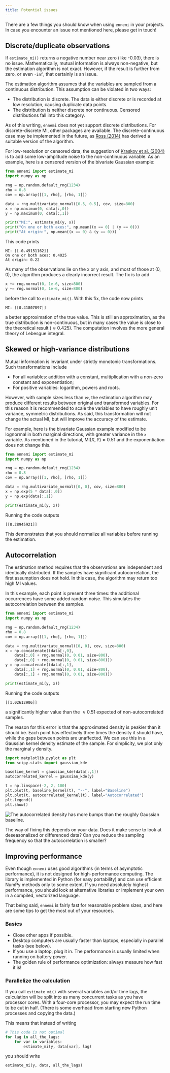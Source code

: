 ```yaml
---
title: Potential issues
---
```


There are a few things you should know when using `ennemi` in your projects.
In case you encounter an issue not mentioned here, please get in touch!



## Discrete/duplicate observations
If `estimate_mi()` returns a negative number near zero (like -0.03),
there is no issue.
Mathematically, mutual information is always non-negative,
but the estimation algorithm is not exact.
However, if the result is further from zero, or even `-inf`,
that certainly is an issue.

The estimation algorithm assumes that the variables are
sampled from a continuous distribution.
This assumption can be violated in two ways:
- The distribution is discrete.
  The data is either discrete or is recorded at low resolution,
  causing duplicate data points.
- The distribution is neither discrete nor continuous.
  Censored distributions fall into this category.

As of this writing, `ennemi` does not yet support discrete distributions.
For discrete-discrete MI, other packages are available.
The discrete-continuous case may be implemented in the future, as
[Ross (2014)](https://dx.plos.org/10.1371/journal.pone.0087357)
has derived a suitable version of the algorithm.

For low-resolution or censored data, the suggestion of
[Kraskov et al. (2004)](https://link.aps.org/doi/10.1103/PhysRevE.69.066138)
is to add some low-amplitude noise to the non-continuous variable.
As an example, here is a censored version of the bivariate Gaussian example:
```python
from ennemi import estimate_mi
import numpy as np

rng = np.random.default_rng(1234)
rho = 0.8
cov = np.array([[1, rho], [rho, 1]])

data = rng.multivariate_normal([0.5, 0.5], cov, size=800)
x = np.maximum(0, data[:,0])
y = np.maximum(0, data[:,1])

print("MI:", estimate_mi(y, x))
print("On one or both axes:", np.mean((x == 0) | (y == 0)))
print("At origin:", np.mean((x == 0) & (y == 0)))
```
This code prints
```
MI: [[-0.49151162]]
On one or both axes: 0.4025
At origin: 0.22
```
As many of the observations lie on the x or y axis, and most of those at $(0, 0)$,
the algorithm produces a clearly incorrect result.
The fix is to add
```python
x += rng.normal(0, 1e-6, size=800)
y += rng.normal(0, 1e-6, size=800)
```
before the call to `estimate_mi()`.
With this fix, the code now prints
```
MI: [[0.41807897]]
```
a better approximation of the true value.
This is still an approximation, as the true distribution is non-continuous,
but in many cases the value is close to the theoretical result ($\approx 0.425$).
The computation involves the more general theory of Lebesgue integral.



## Skewed or high-variance distributions
Mutual information is invariant under strictly monotonic transformations.
Such transformations include
- For all variables: addition with a constant,
  multiplication with a non-zero constant and exponentiation;
- For positive variables: logarithm, powers and roots.

However, with sample sizes less than $\infty$,
the estimation algorithm may produce different results
between original and transformed variables.
For this reason it is recommended to scale the variables to have
roughly unit variance, symmetric distributions.
As said, this transformation will not change the actual MI,
but will improve the accuracy of the estimate.

For example, here is the bivariate Gaussian example modified to be
lognormal in both marginal directions,
with greater variance in the `x` variable.
As mentioned in the tutorial, $\mathrm{MI}(X, Y) \approx 0.51$ and
the exponentiation does not change this.
```python
from ennemi import estimate_mi
import numpy as np

rng = np.random.default_rng(1234)
rho = 0.8
cov = np.array([[1, rho], [rho, 1]])

data = rng.multivariate_normal([0, 0], cov, size=800)
x = np.exp(5 * data[:,0])
y = np.exp(data[:,1])

print(estimate_mi(y, x))
```

Running the code outputs
```
[[0.28945921]]
```

This demonstrates that you should normalize all variables before running
the estimation.



## Autocorrelation
The estimation method requires that the observations are
independent and identically distributed.
If the samples have significant autocorrelation, the first assumption does not hold.
In this case, the algorithm may return too high MI values.

In this example, each point is present three times:
the additional occurrences have some added random noise.
This simulates the autocorrelation between the samples.
```python
from ennemi import estimate_mi
import numpy as np

rng = np.random.default_rng(1234)
rho = 0.8
cov = np.array([[1, rho], [rho, 1]])

data = rng.multivariate_normal([0, 0], cov, size=800)
x = np.concatenate((data[:,0],
    data[:,0] + rng.normal(0, 0.01, size=800),
    data[:,0] + rng.normal(0, 0.01, size=800)))
y = np.concatenate((data[:,1],
    data[:,1] + rng.normal(0, 0.01, size=800),
    data[:,1] + rng.normal(0, 0.01, size=800)))

print(estimate_mi(y, x))
```

Running the code outputs
```
[[1.02612906]]
```
a significantly higher value than the $\approx 0.51$ expected of
non-autocorrelated samples.

The reason for this error is that the approximated density is peakier than
it should be.
Each point has effectively three times the density it should have,
while the gaps between points are unaffected.
We can see this in a Gaussian kernel density estimate of the sample.
For simplicity, we plot only the marginal `y` density.
```python
import matplotlib.pyplot as plt
from scipy.stats import gaussian_kde

baseline_kernel = gaussian_kde(data[:,1])
autocorrelated_kernel = gaussian_kde(y)

t = np.linspace(-2, 2, 100)
plt.plot(t, baseline_kernel(t), "--", label="Baseline")
plt.plot(t, autocorrelated_kernel(t), label="Autocorrelated")
plt.legend()
plt.show()
```

![The autocorrelated density has more bumps than the roughly Gaussian baseline.](autocorrelation_kde.png)

The way of fixing this depends on your data.
Does it make sense to look at deseasonalized or differenced data?
Can you reduce the sampling frequency so that the autocorrelation is smaller?



## Improving performance
Even though `ennemi` uses good algorithms (in terms of asymptotic performance),
it is not designed for high-performance computing.
The library is implemented in Python (for easy portability)
and can use efficient NumPy methods only to some extent.
If you need absolutely highest performance, you should look at alternative
libraries or implement your own in a compiled, vectorized language.

That being said, `ennemi` is fairly fast for reasonable problem sizes,
and here are some tips to get the most out of your resources.


### Basics
- Close other apps if possible.
- Desktop computers are usually faster than laptops,
  especially in parallel tasks (see below).
- If you use a laptop, plug it in.
  The performance is usually limited when running on battery power.
- The golden rule of performance optimization: always measure how fast it is!


### Parallelize the calculation
If you call `estimate_mi()` with several variables and/or time lags,
the calculation will be split into as many concurrent tasks
as you have processor cores.
With a four-core processor, you may expect the run time to be cut in half.
(There is some overhead from starting new Python processes and copying the data.)

This means that instead of writing
```python
# This code is not optimal
for lag in all_the_lags:
    for var in variables:
        estimate_mi(y, data[var], lag)
```
you should write
```python
estimate_mi(y, data, all_the_lags)
```
